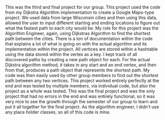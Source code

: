 This was the third and final project for our group. This project used the code from my Dijkstra Algorithm implementation to create a Google Maps-type project. We used data from large Wisconsin cities and then using this data, allowed the user to input different starting and ending locations to figure out what the fastest path to each city would be.
My role for this project was the Algorithm Engineer, again, using Dijkstras Algorithm to find the shortest path between the cities. There is a ton of documentation within the code that explains a lot of what is going on with the actual algorithm and its implementation within the project.
All vertices are stored within a hashtable using the data stored within the vertex as a key. I kept track of all discovered paths by creating a new path object for each. For the actual Dijkstra algorithm method, it takes in any start and an end vertex, and then from that, produces a path object that represents the shortest path.
My code was then easily used by other group members to find out the shortest path between any two vertices.
This project worked entirely perfectly at the end and was tested by multiple members, via individual code, but also the project as a whole was tested. This was the final project and was the only project that had no errors in the end and was entirely functional, so it was very nice to see the growth through the semester of our group to learn and put it all together for the final project.
As the algorithm engineer, I didn't use any place holder classes, so all of this code is mine.
